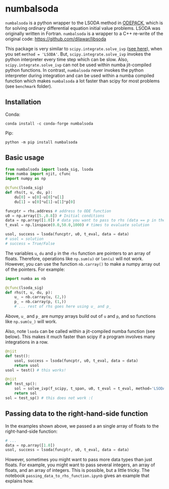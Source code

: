 # numbalsoda

`numbalsoda` is a python wrapper to the LSODA method in [ODEPACK](https://computing.llnl.gov/projects/odepack), which is for solving ordinary differential equation initial value problems. LSODA was originally written in Fortran. `numbalsoda` is a wrapper to a C++ re-write of the original code: https://github.com/dilawar/libsoda 

This package is very similar to `scipy.integrate.solve_ivp` ([see here](https://docs.scipy.org/doc/scipy/reference/generated/scipy.integrate.solve_ivp.html)), when you set `method = 'LSODA'`. But, `scipy.integrate.solve_ivp` invokes the python interpreter every time step which can be slow. Also, `scipy.integrate.solve_ivp` can not be used within numba jit-compiled python functions. In contrast, `numbalsoda` never invokes the python interpreter during integration and can be used within a numba compiled function which makes `numbalsoda` a lot faster than scipy for most problems (see `benchmark` folder).

## Installation
Conda:
```
conda install -c conda-forge numbalsoda
```
Pip:
```
python -m pip install numbalsoda
```

## Basic usage

```python
from numbalsoda import lsoda_sig, lsoda
from numba import njit, cfunc
import numpy as np

@cfunc(lsoda_sig)
def rhs(t, u, du, p):
    du[0] = u[0]-u[0]*u[1]
    du[1] = u[0]*u[1]-u[1]*p[0]

funcptr = rhs.address # address to ODE function
u0 = np.array([5.,0.8]) # Initial conditions
data = np.array([1.0]) # data you want to pass to rhs (data == p in the rhs).
t_eval = np.linspace(0.0,50.0,1000) # times to evaluate solution

usol, success = lsoda(funcptr, u0, t_eval, data = data)
# usol = solution
# success = True/False
```

The variables `u`, `du` and `p` in the `rhs` function are pointers to an array of floats. Therefore, operations like `np.sum(u)` or `len(u)` will not work. However, you can use the function `nb.carray()` to make a numpy array out of the pointers. For example:

```python
import numba as nb

@cfunc(lsoda_sig)
def rhs(t, u, du, p):
    u_ = nb.carray(u, (2,))
    p_ = nb.carray(p, (1,))
    # ... rest of rhs goes here using u_ and p_
```

Above, `u_` and `p_` are numpy arrays build out of `u` and `p`, and so functions like `np.sum(u_)` will work.

Also, note `lsoda` can be called within a jit-compiled numba function (see below). This makes it much faster than scipy if a program involves many integrations in a row.

```python
@njit
def test():
    usol, success = lsoda(funcptr, u0, t_eval, data = data)
    return usol
usol = test() # this works!

@njit
def test_sp():
    sol = solve_ivp(f_scipy, t_span, u0, t_eval = t_eval, method='LSODA')
    return sol
sol = test_sp() # this does not work :(
```

## Passing data to the right-hand-side function

In the examples shown above, we passed a an single array of floats to the right-hand-side function:

```python
# ...
data = np.array([1.0])
usol, success = lsoda(funcptr, u0, t_eval, data = data)
```

However, sometimes you might want to pass more data types than just floats. For example, you might want to pass several integers, an array of floats, and an array of integers. This is possible, but a little tricky. The notebook `passing_data_to_rhs_function.ipynb` gives an example that explains how.
